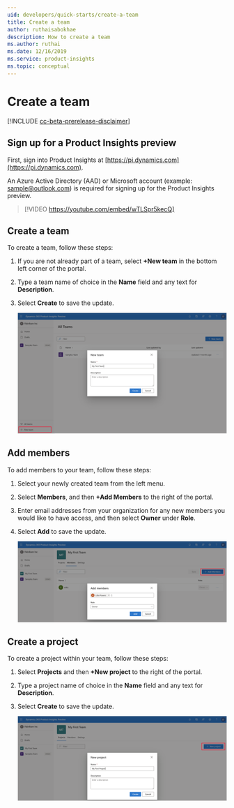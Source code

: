 ```yaml
---
uid: developers/quick-starts/create-a-team
title: Create a team
author: ruthaisabokhae
description: How to create a team
ms.author: ruthai
ms.date: 12/16/2019
ms.service: product-insights
ms.topic: conceptual
---
```


# Create a team

[!INCLUDE [cc-beta-prerelease-disclaimer]( includes/cc-beta-prerelease-disclaimer.md)]

## Sign up for a Product Insights preview

First, sign into Product Insights at [https://pi.dynamics.com](https://pi.dynamics.com).  

An Azure Active Directory (AAD) or Microsoft account (example: sample@outlook.com) is required for signing up for the Product Insights preview.

>[!VIDEO <https://youtube.com/embed/wTLSpr5kecQ]>

## Create a team

To create a team, follow these steps:

1. If you are not already part of a team, select **+New team** in the bottom left corner of the portal.
1. Type a team name of choice in the **Name** field and any text for **Description**.
1. Select **Create** to save the update.

   ![Create a new team](media/New_Team.png "Create a new team")
  
## Add members

To add members to your team, follow these steps:

1. Select your newly created team from the left menu.  
1. Select **Members**, and then **+Add Members** to the right of the portal.
1. Enter email addresses from your organization for any new members you would like to have access, and then select **Owner** under **Role**.
1. Select **Add** to save the update.

   ![Add new members](media/Add_Member.png "Add new members")

## Create a project

To create a project within your team, follow these steps:

1. Select **Projects** and then **+New project** to the right of the portal.
1. Type a project name of choice in the **Name** field and any text for **Description**.  
1. Select **Create** to save the update.

   ![Add new project](media/New_Project.png "Add project")
